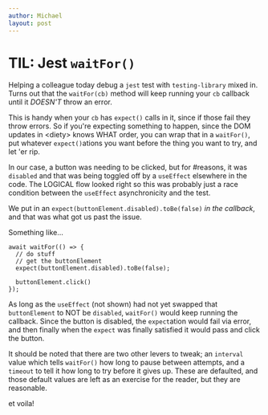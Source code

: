 ```yaml
---
author: Michael
layout: post
---
```


# TIL: Jest `waitFor()`

Helping a colleague today debug a `jest` test with `testing-library` mixed in.  Turns out
that the `waitFor(cb)` method will keep running your `cb` callback until it *DOESN'T*
throw an error.

This is handy when your `cb` has `expect()` calls in it, since if those fail they throw
errors.  So if you're expecting something to happen, since the DOM updates in
&lt;diety&gt; knows WHAT order, you can wrap that in a `waitFor()`, put whatever
`expect()`ations you want before the thing you want to try, and let 'er rip.

In our case, a button was needing to be clicked, but for #reasons, it was `disabled` and
that was being toggled off by a `useEffect` elsewhere in the code.  The LOGICAL flow
looked right so this was probably just a race condition between the `useEffect`
asynchronicity and the test.

We put in an `expect(buttonElement.disabled).toBe(false)` _in the callback_, and that was
what got us past the issue.

Something like...

```
await waitFor(() => {
  // do stuff
  // get the buttonElement
  expect(buttonElement.disabled).toBe(false);

  buttonElement.click()
});
```

As long as the `useEffect` (not shown) had not yet swapped that `buttonElement` to NOT be
`disabled`, `waitFor()` would keep running the callback.  Since the button is disabled,
the `expect`ation would fail via error, and then finally when the `expect` was finally
satisfied it would pass and click the button.

It should be noted that there are two other levers to tweak; an `interval` value which
tells `waitFor()` how long to pause between attempts, and a `timeout` to tell it how long
to try before it gives up.  These are defaulted, and those default values are left as an
exercise for the reader, but they are reasonable.

et voila!

